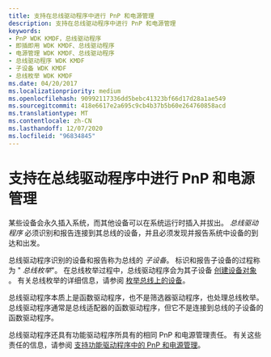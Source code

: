 ```yaml
---
title: 支持在总线驱动程序中进行 PnP 和电源管理
description: 支持在总线驱动程序中进行 PnP 和电源管理
keywords:
- PnP WDK KMDF，总线驱动程序
- 即插即用 WDK KMDF、总线驱动程序
- 电源管理 WDK KMDF、总线驱动程序
- 总线驱动程序 WDK KMDF
- 子设备 WDK KMDF
- 总线枚举 WDK KMDF
ms.date: 04/20/2017
ms.localizationpriority: medium
ms.openlocfilehash: 90992117336dd5bebc41323bf66d17d28a1ae549
ms.sourcegitcommit: 418e6617e2a695c9cb4b37b5b60e264760858acd
ms.translationtype: MT
ms.contentlocale: zh-CN
ms.lasthandoff: 12/07/2020
ms.locfileid: "96834845"
---
```

# <a name="supporting-pnp-and-power-management-in-bus-drivers"></a>支持在总线驱动程序中进行 PnP 和电源管理


某些设备会永久插入系统，而其他设备可以在系统运行时插入并拔出。 *总线驱动程序* 必须识别和报告连接到其总线的设备，并且必须发现并报告系统中设备的到达和出发。

总线驱动程序识别的设备和报告称为总线的 *子设备*。 标识和报告子设备的过程称为 " *总线枚举*"。 在总线枚举过程中，总线驱动程序会为其子设备 [创建设备对象](creating-a-framework-device-object.md) 。 有关总线枚举的详细信息，请参阅 [枚举总线上的设备](enumerating-the-devices-on-a-bus.md)。

总线驱动程序本质上是函数驱动程序，也不是筛选器驱动程序，也处理总线枚举。 总线驱动程序通常是总线适配器的函数驱动程序，但它不是连接到总线的子设备的函数驱动程序。

总线驱动程序还具有功能驱动程序所具有的相同 PnP 和电源管理责任。 有关这些责任的信息，请参阅 [支持功能驱动程序中的 PnP 和电源管理](supporting-pnp-and-power-management-in-function-drivers.md)。

 

 





